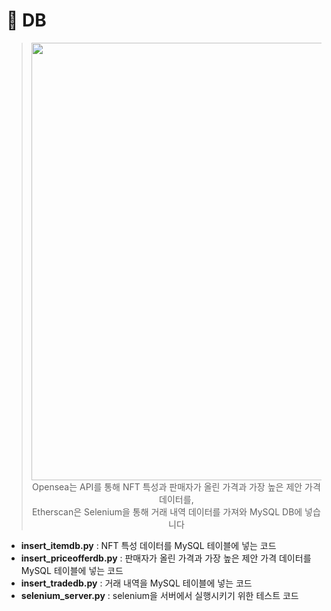 #  🥫 DB
> <p align="center"><img src="https://user-images.githubusercontent.com/58590260/172516966-f1be43c0-1425-48bf-9334-fa1d36974134.png" width=700><br>
> Opensea는 API를 통해 NFT 특성과 판매자가 올린 가격과 가장 높은 제안 가격 데이터를, <br>
> Etherscan은 Selenium을 통해 거래 내역 데이터를 가져와 MySQL DB에 넣습니다
> </p>

- **insert_itemdb.py** : NFT 특성 데이터를 MySQL 테이블에 넣는 코드
- **insert_priceofferdb.py**  : 판매자가 올린 가격과 가장 높은 제안 가격 데이터를 MySQL 테이블에 넣는 코드
- **insert_tradedb.py** : 거래 내역을  MySQL 테이블에 넣는 코드
- **selenium_server.py** : selenium을 서버에서 실행시키기 위한 테스트 코드
